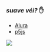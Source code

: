 ### _suave véi?_ ✋
- [Alura](https://www.alura.com.br)
- [p5js](https://editor.p5js.org/)

![]([https://media.tenor.com/uiP1hkZhfZIAAAAd/chavo-seu-madruga.gif](https://www.google.com/url?sa=i&url=https%3A%2F%2Fcloudinary.com%2Fblog%2Fevolution_of_img_gif_without_the_gif&psig=AOvVaw2uAPxl4pYiae1GyNhRRfkK&ust=1685722148373000&source=images&cd=vfe&ved=0CBEQjRxqFwoTCICy9cG6ov8CFQAAAAAdAAAAABAD))
